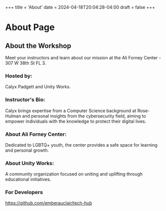 +++
title = 'About'
date = 2024-04-18T20:04:28-04:00
draft = false
+++
# About Page

## About the Workshop
Meet your instructors and learn about our mission at the Ali Forney Center - 307 W 38th St FL 3.

### Hosted by:
Calyx Padgett and Unity Works.

### Instructor's Bio:
Calyx brings expertise from a Computer Science background at Rose-Hulman and personal insights from the cybersecurity field, aiming to empower individuals with the knowledge to protect their digital lives.

### About Ali Forney Center:
Dedicated to LGBTQ+ youth, the center provides a safe space for learning and personal growth.

### About Unity Works:
A community organization focused on uniting and uplifting through educational initiatives.

### For Developers
https://github.com/emberauclair/tech-hub